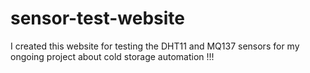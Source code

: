 # sensor-test-website
I created this website for testing the DHT11 and MQ137 sensors for my ongoing project about cold storage automation !!!
